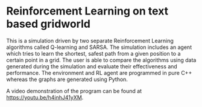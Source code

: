 # Reinforcement Learning on text based gridworld

This is a simulation driven by two separate Reinforcement Learning algorithms called Q-learning and SARSA. The simulation includes an agent which tries to learn the shortest, safest path from a given position to a certain point in a grid. The user is able to compare the algorithms using data generated during the simulation and evaluate their effectiveness and performance. The environment and RL agent are programmed in pure C++ whereas the graphs are generated using Python.

A video demonstration of the program can be found at https://youtu.be/h4inhJ41yXM.
